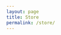 ```yaml
---
layout: page
title: Store
permalink: /store/
---
```


<div id="my-store-9655243"></div>
<div>
<script type="text/javascript" src="https://app.ecwid.com/script.js?9655243&data_platform=code&data_date=2016-06-25" charset="utf-8"></script>
<script type="text/javascript"> xProductBrowser("categoriesPerRow=3","views=grid(3,3) list(10) table(20)","categoryView=grid","searchView=list","id=my-store-9655243");</script>
</div>